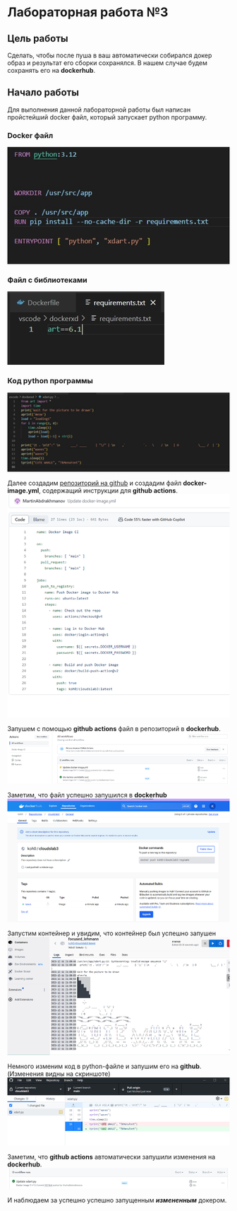 # Лабораторная работа №3
## Цель работы
Сделать, чтобы после пуша в ваш автоматически собирался докер образ и результат его сборки сохранялся. В нашем случае будем сохранять его на **dockerhub**.

## Начало работы
Для выполнения данной лабораторной работы был написан пройстейший docker файл, который запускает python программу.

### Docker файл
![docker](./img/docker.jpg)

### Файл с библиотеками
![rec](./img/requirements.jpg)
### Код python программы
![code](./img/code.jpg)

Далее создадим [репозиторий на github](https://github.com/MartinAbdrakhmanov/cloudslab3) и создадим файл **docker-image.yml**, содержащий инструкции для **github actions**.
![yml](./img/yml.png)

Запушем с помощью **github actions** файл в репозиторий в **dockerhub**.
![pushyml](./img/pushyml.png)

Заметим, что файл успешно запушился в **dockerhub**
![dockerhub](./img/dockerhub.png)

Запустим контейнер и увидим, что контейнер был успешно запушен
![startcont](./img/startcont.png)

Немного изменим код в python-файле и запушим его на **github**. (Изменения видны на скриншоте)
![changecode](./img/changecode.png)

Заметим, что **github actions** автоматически запушили изменения на **dockerhub**.
![autopush](./img/autopush.png)

И наблюдаем за успешно успешно запущенным ***измененным*** докером.



